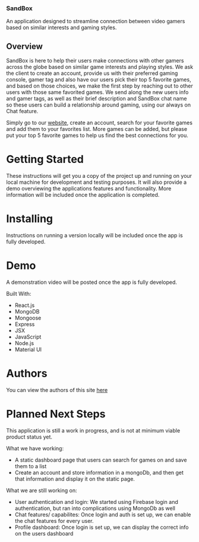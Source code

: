 ### SandBox ###
An application designed to streamline connection between video gamers based on similar interests and gaming styles. 

## Overview ##
SandBox is here to help their users make connections with other gamers across the globe based on similar game 
interests and playing styles. We ask the client to create an account, provide us with their preferred gaming 
console, gamer tag and also have our users pick their top 5 favorite games, and based on those choices, we make 
the first step by reaching out to other users with those same favorited games. We send along the new users info 
and gamer tags, as well as their brief description and SandBox chat name so these users can build a relationship 
around gaming, using our always on Chat feature. 

Simply go to our [website](https://pure-earth-33980.herokuapp.com/), create an account, search for your favorite 
games and add them to your favorites list. More games can be added, but please put your top 5 favorite games to 
help us find the best connections for you. 

# Getting Started #
These instructions will get you a copy of the project up and running on your local machine for development and testing purposes. It will also provide a demo overviewing the applications features and functionality. More information will be included once the application is completed.

# Installing #
Instructions on running a version locally will be included once the app is fully developed.

# Demo #
A demonstration video will be posted once the app is fully developed.

Built With:
* React.js 
* MongoDB 
* Mongoose 
* Express 
* JSX 
* JavaScript 
* Node.js
* Material UI

# Authors #
You can view the authors of this site [here](https://github.com/jakeokony1024/SandBox/graphs/contributors)

# Planned Next Steps #

This application is still a work in progress, and is not at minimum viable product status yet. 

What we have working: 

* A static dashboard page that users can search for games on and save them to a list 
* Create an account and store information in a mongoDb, and then get that information and display it on the static page. 

What we are still working on: 

* User authentication and login: We started using Firebase login and authentication, but ran into complications using MongoDb as well  
* Chat features/ capabilites: Once login and auth is set up, we can enable the chat features for every user. 
* Profile dashboard: Once login is set up, we can display the correct info on the users dashboard 
